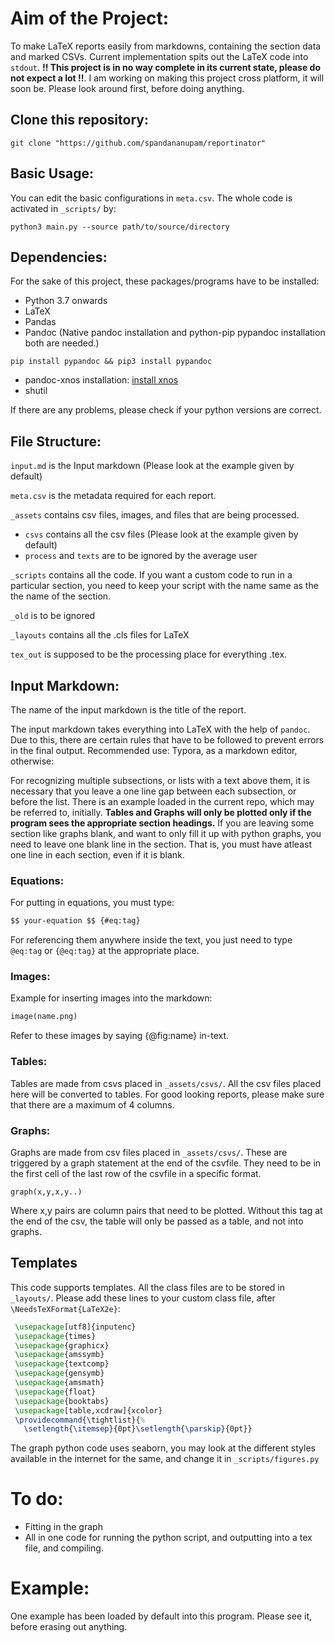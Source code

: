 # Aim of the Project:
To make LaTeX reports easily from markdowns, containing the section data and marked CSVs. Current implementation spits out the LaTeX code into `stdout`. **!! This project is in no way complete in its current state, please do not expect a lot !!**. I am working on making this project cross platform, it will soon be. Please look around first, before doing anything.

## Clone this repository:
```shell
git clone "https://github.com/spandananupam/reportinator"
```

## Basic Usage:
You can edit the basic configurations in `meta.csv`. The whole code is activated in `_scripts/` by:
```shell
python3 main.py --source path/to/source/directory
```

## Dependencies:
For the sake of this project, these packages/programs have to be installed:
* Python 3.7 onwards
* LaTeX
* Pandas
* Pandoc (Native pandoc installation and python-pip pypandoc installation both are needed.)
```shell
pip install pypandoc && pip3 install pypandoc
```
* pandoc-xnos installation: [install xnos](https://github.com/tomduck/pandoc-xnos/#Installation)
* shutil

If there are any problems, please check if your python versions are correct.

## File Structure:
`input.md` is the Input markdown (Please look at the example given by default)

`meta.csv` is the metadata required for each report.

`_assets` contains csv files, images, and files that are being processed.
* `csvs` contains all the csv files (Please look at the example given by default)
* `process` and `texts` are to be ignored by the average user

`_scripts` contains all the code. If you want a custom code to run in a particular section, you need to keep your script with the name same as the the name of the section.

`_old` is to be ignored

`_layouts` contains all the .cls files for LaTeX

`tex_out` is supposed to be the processing place for everything .tex.

## Input Markdown:
The name of the input markdown is the title of the report.

The input markdown takes everything into LaTeX with the help of `pandoc`. Due to this, there are certain rules that have to be followed to prevent errors in the final output.
Recommended use: Typora, as a markdown editor, otherwise:

For recognizing multiple subsections, or lists with a text above them, it is necessary that you leave a one line gap between each subsection, or before the list. There is an example loaded in the current repo, which may be referred to, initially.
**Tables and Graphs will only be plotted only if the program sees the appropriate section headings.** If you are leaving some section like graphs blank, and want to only fill it up with python graphs, you need to leave one blank line in the section. That is, you must have atleast one line in each section, even if it is blank.

### Equations:
For putting in equations, you must type:
```markdown
$$ your-equation $$ {#eq:tag}
```
For referencing them anywhere inside the text, you just need to type `@eq:tag` or `{@eq:tag}` at the appropriate place.

### Images:
Example for inserting images into the markdown:
```markdown
image(name.png)
```
Refer to these images by saying {@fig:name} in-text.

### Tables:
Tables are made from csvs placed in `_assets/csvs/`. All the csv files placed here will be converted to tables. For good looking reports, please make sure that there are a maximum of 4 columns.

### Graphs:
Graphs are made from csv files placed in `_assets/csvs/`. These are triggered by a graph statement at the end of the csvfile. They need to be in the first cell of the last row of the csvfile in a specific format.
```
graph(x,y,x,y..)
```
Where x,y pairs are column pairs that need to be plotted. Without this tag at the end of the csv, the table will only be passed as a table, and not into graphs.

## Templates
This code supports templates. All the class files are to be stored in `_layouts/`. Please add these lines to your custom class file, after `\NeedsTeXFormat{LaTeX2e}`:
```latex
 \usepackage[utf8]{inputenc}
 \usepackage{times}
 \usepackage{graphicx}
 \usepackage{amssymb}
 \usepackage{textcomp}
 \usepackage{gensymb}
 \usepackage{amsmath}
 \usepackage{float}
 \usepackage{booktabs}
 \usepackage[table,xcdraw]{xcolor}
 \providecommand{\tightlist}{%
   \setlength{\itemsep}{0pt}\setlength{\parskip}{0pt}}
```
The graph python code uses seaborn, you may look at the different styles available in the internet for the same, and change it in `_scripts/figures.py`

# To do:
* Fitting in the graph
* All in one code for running the python script, and outputting into a tex file, and compiling.

# Example:
One example has been loaded by default into this program. Please see it, before erasing out anything.
